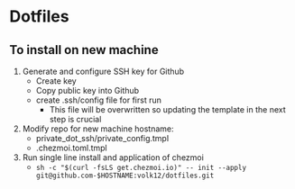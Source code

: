 # Dotfiles

## To install on new machine
1. Generate and configure SSH key for Github
    - Create key
    - Copy public key into Github
    - create .ssh/config file for first run
        - This file will be overwritten so updating the template in the next step is crucial
2. Modify repo for new machine hostname:
    - private_dot_ssh/private_config.tmpl
    - .chezmoi.toml.tmpl
3. Run single line install and application of chezmoi
    - ```sh -c "$(curl -fsLS get.chezmoi.io)" -- init --apply git@github.com-$HOSTNAME:volk12/dotfiles.git```
